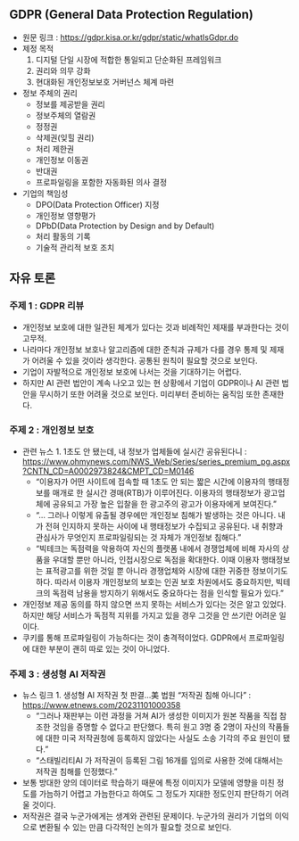 ## GDPR (General Data Protection Regulation)
- 원문 링크 : https://gdpr.kisa.or.kr/gdpr/static/whatIsGdpr.do
- 제정 목적
    1. 디지털 단일 시장에 적합한 통일되고 단순화된 프레임워크
    2. 권리와 의무 강화
    3. 현대화된 개인정보보호 거버넌스 체계 마련
- 정보 주체의 권리
    - 정보를 제공받을 권리
    - 정보주체의 열람권
    - 정정권
    - 삭제권(잊힐 권리)
    - 처리 제한권
    - 개인정보 이동권
    - 반대권
    - 프로파일링을 포함한 자동화된 의사 결정
- 기업의 책임성
    - DPO(Data Protection Officer) 지정
    - 개인정보 영향평가
    - DPbD(Data Protection by Design and by Default)
    - 처리 활동의 기록
    - 기술적 관리적 보호 조치

## 자유 토론
### 주제 1 : GDPR 리뷰
- 개인정보 보호에 대한 일관된 체계가 있다는 것과 비례적인 제재를 부과한다는 것이 고무적.
- 나라마다 개인정보 보호나 알고리즘에 대한 준칙과 규제가 다를 경우 통제 및 제재가 어려울 수 있을 것이라 생각한다. 공통된 원칙이 필요할 것으로 보인다.
- 기업이 자발적으로 개인정보 보호에 나서는 것을 기대하기는 어렵다.
- 하지만 AI 관련 법안이 계속 나오고 있는 현 상황에서 기업이 GDPR이나 AI 관련 법안을 무시하기 또한 어려울 것으로 보인다. 미리부터 준비하는 움직임 또한 존재한다.

### 주제 2 : 개인정보 보호
- 관련 뉴스 1. 1초도 안 됐는데, 내 정보가 업체들에 실시간 공유된다니 :  https://www.ohmynews.com/NWS_Web/Series/series_premium_pg.aspx?CNTN_CD=A0002973824&CMPT_CD=M0146
    - “이용자가 어떤 사이트에 접속할 때 1초도 안 되는 짧은 시간에 이용자의 행태정보를 매개로 한 실시간 경매(RTB)가 이루어진다. 이용자의 행태정보가 광고업체에 공유되고 가장 높은 입찰을 한 광고주의 광고가 이용자에게 보여진다.”
    - “… 그러나 이렇게 유출될 경우에만 개인정보 침해가 발생하는 것은 아니다. 내가 전혀 인지하지 못하는 사이에 내 행태정보가 수집되고 공유된다. 내 취향과 관심사가 무엇인지 프로파일링되는 것 자체가 개인정보 침해다.”
    - “빅테크는 독점력을 악용하여 자신의 플랫폼 내에서 경쟁업체에 비해 자사의 상품을 우대할 뿐만 아니라, 인접시장으로 독점을 확대한다. 이때 이용자 행태정보는 표적광고를 위한 것일 뿐 아니라 경쟁업체와 시장에 대한 귀중한 정보이기도 하다. 따라서 이용자 개인정보의 보호는 인권 보호 차원에서도 중요하지만, 빅테크의 독점력 남용을 방지하기 위해서도 중요하다는 점을 인식할 필요가 있다.”
- 개인정보 제공 동의를 하지 않으면 쓰지 못하는 서비스가 있다는 것은 알고 있었다. 하지만 해당 서비스가 독점적 지위를 가지고 있을 경우 그것을 안 쓰기란 어려운 일이다.
- 쿠키를 통해 프로파일링이 가능하다는 것이 충격적이었다. GDPR에서 프로파일링에 대한 부분이 괜히 따로 있는 것이 아니었다.

### 주제 3 : 생성형 AI 저작권
- 뉴스 링크 1. 생성형 AI 저작권 첫 판결…美 법원 “저작권 침해 아니다” : https://www.etnews.com/20231101000358
    - “그러나 재판부는 이런 과정을 거쳐 AI가 생성한 이미지가 원본 작품을 직접 참조한 것임을 증명할 수 없다고 판단했다. 특히 원고 3명 중 2명이 자신의 작품들에 대한 미국 저작권청에 등록하지 않았다는 사실도 소송 기각의 주요 원인이 됐다.”
    - “스태빌리티AI 가 저작권이 등록된 그림 16개를 임의로 사용한 것에 대해서는 저작권 침해를 인정했다.”
- 보통 방대한 양의 데이터로 학습하기 때문에 특정 이미지가 모델에 영향을 미친 정도를 가늠하기 어렵고 가늠한다고 하여도 그 정도가 지대한 정도인지 판단하기 어려울 것이다.
- 저작권은 결국 누군가에게는 생계와 관련된 문제이다. 누군가의 권리가 기업의 이익으로 변환될 수 있는 만큼 다각적인 논의가 필요할 것으로 보인다.
